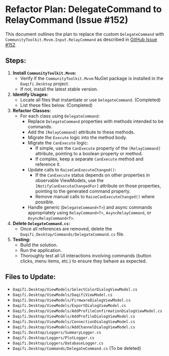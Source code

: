 # Refactor Plan: DelegateCommand to RelayCommand (Issue #152)

This document outlines the plan to replace the custom `DelegateCommand` with `CommunityToolkit.Mvvm.Input.RelayCommand` as described in [GitHub Issue #152](https://github.com/daqifi/daqifi-desktop/issues/152).

## Steps:

1.  **Install `CommunityToolkit.Mvvm`:**
    *   Verify if the `CommunityToolkit.Mvvm` NuGet package is installed in the `Daqifi.Desktop` project.
    *   If not, install the latest stable version.
2.  **Identify Usages:**
    *   Locate all files that instantiate or use `DelegateCommand`. (Completed)
    *   List these files below. (Completed)
3.  **Refactor Classes:**
    *   For each class using `DelegateCommand`:
        *   Replace `DelegateCommand` properties with methods intended to be commands.
        *   Add the `[RelayCommand]` attribute to these methods.
        *   Migrate the `Execute` logic into the method body.
        *   Migrate the `CanExecute` logic:
            *   If simple, use the `CanExecute` property of the `[RelayCommand]` attribute, pointing to a boolean property or method.
            *   If complex, keep a separate `CanExecute` method and reference it.
        *   Update calls to `RaiseCanExecuteChanged()`:
            *   If the `CanExecute` status depends on other properties in observable ViewModels, use the `[NotifyCanExecuteChangedFor]` attribute on those properties, pointing to the generated command property.
            *   Remove manual calls to `RaiseCanExecuteChanged()` where possible.
        *   Handle generic (`DelegateCommand<T>`) and async commands appropriately using `RelayCommand<T>`, `AsyncRelayCommand`, or `AsyncRelayCommand<T>`.
4.  **Delete `DelegateCommand.cs`:**
    *   Once all references are removed, delete the `Daqifi.Desktop/Commands/DelegateCommand.cs` file.
5.  **Testing:**
    *   Build the solution.
    *   Run the application.
    *   Thoroughly test all UI interactions involving commands (button clicks, menu items, etc.) to ensure they behave as expected.

## Files to Update:

*   `Daqifi.Desktop/ViewModels/SelectColorDialogViewModel.cs`
*   `Daqifi.Desktop/ViewModels/DaqifiViewModel.cs`
*   `Daqifi.Desktop/ViewModels/FirmwareDialogViewModel.cs`
*   `Daqifi.Desktop/ViewModels/ExportDialogViewModel.cs`
*   `Daqifi.Desktop/ViewModels/AddProfileConfirmationDialogViewModel.cs`
*   `Daqifi.Desktop/ViewModels/AddProfileDialogViewModel.cs`
*   `Daqifi.Desktop/ViewModels/ConnectionDialogViewModel.cs`
*   `Daqifi.Desktop/ViewModels/AddChannelDialogViewModel.cs`
*   `Daqifi.Desktop/Loggers/SummaryLogger.cs`
*   `Daqifi.Desktop/Loggers/PlotLogger.cs`
*   `Daqifi.Desktop/Loggers/DatabaseLogger.cs`
*   `Daqifi.Desktop/Commands/DelegateCommand.cs` (To be deleted) 